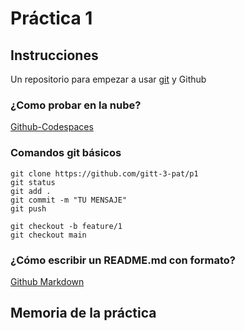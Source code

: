 # Práctica 1

## Instrucciones
Un repositorio para empezar a usar [git](https://git-scm.com/) y Github

### ¿Como probar en la nube?

[Github-Codespaces](https://github.com/features/codespaces)

### Comandos git básicos

```
git clone https://github.com/gitt-3-pat/p1
git status
git add .
git commit -m "TU MENSAJE"
git push

git checkout -b feature/1
git checkout main
```

### ¿Cómo escribir un README.md con formato?

[Github Markdown](https://docs.github.com/es/get-started/writing-on-github/getting-started-with-writing-and-formatting-on-github/basic-writing-and-formatting-syntax)


## Memoria de la práctica


